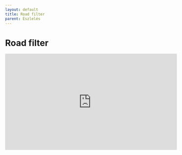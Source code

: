 ```yaml
---
layout: default
title: Road filter
parent: Észlelés
---
```


# Road filter

<iframe width="560" height="315" src="https://www.youtube.com/embed/T2qi4pldR-E" title="YouTube video player" frameborder="0" allow="accelerometer; autoplay; clipboard-write; encrypted-media; gyroscope; picture-in-picture" allowfullscreen></iframe>
